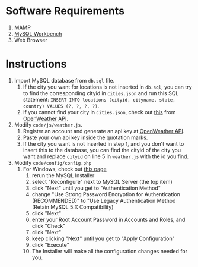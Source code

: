 # Software Requirements
1. [MAMP](https://www.mamp.info/en/downloads/)
2. [MySQL Workbench](https://dev.mysql.com/downloads/workbench/)
3. Web Browser

# Instructions
1. Import MySQL database from `db.sql` file.
	1. If the city you want for locations is not inserted in `db.sql`, you can try to find the corresponding cityid in `cities.json` and run this SQL statement: `INSERT INTO locations (cityid, cityname, state, country) VALUES (?, ?, ?, ?)`.
	2. If you cannot find your city in `cities.json`, check out [this](http://bulk.openweathermap.org/sample/) from [OpenWeather API](https://openweathermap.org/current#cityid).
2. Modify `code/js/weather.js`.
	1. Register an account and generate an api key at [OpenWeather API](https://home.openweathermap.org/users/sign_up).
	2. Paste your own api key inside the quotation marks.
	3. If the city you want is not inserted in step 1, and you don't want to insert this to the database, you can find the cityid of the city you want and replace `cityid` on line 5 in `weather.js` with the id you find.
2. Modify `code/config/config.php`
	1. For Windows, check out [this page](https://stackoverflow.com/questions/50026939/php-mysqli-connect-authentication-method-unknown-to-the-client-caching-sha2-pa)
		1. rerun the MySQL Installer
		2. select "Reconfigure" next to MySQL Server (the top item)
		3. click "Next" until you get to "Authentication Method"
		4. change "Use Strong Password Encryption for Authentication (RECOMMENDED)" to "Use Legacy Authentication Method (Retain MySQL 5.X Compatibility)
		5. click "Next"
		6. enter your Root Account Password in Accounts and Roles, and click "Check"
		7. click "Next"
		8. keep clicking "Next" until you get to "Apply Configuration"
		9. click "Execute"
		10. The Installer will make all the configuration changes needed for you.
